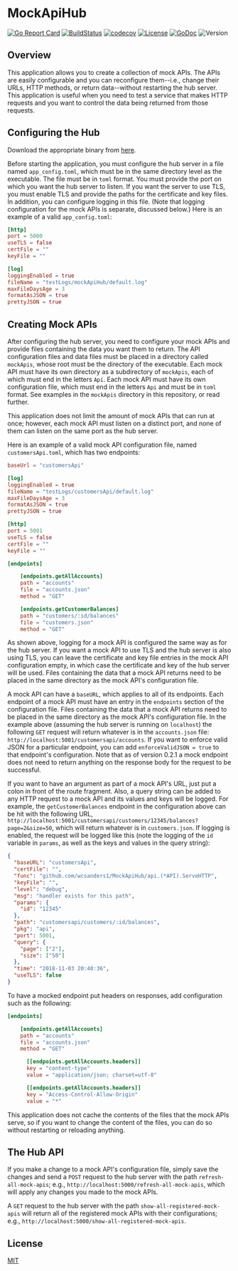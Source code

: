 # MockApiHub

[![Go Report Card](https://goreportcard.com/badge/github.com/wcsanders1/MockApiHub)](https://goreportcard.com/report/github.com/wcsanders1/MockApiHub) [![BuildStatus](https://travis-ci.org/wcsanders1/MockApiHub.svg?branch=master)](https://travis-ci.org/wcsanders1/MockApiHub) [![codecov](https://codecov.io/gh/wcsanders1/MockApiHub/branch/master/graph/badge.svg)](https://codecov.io/gh/wcsanders1/MockApiHub) [![License](https://img.shields.io/badge/license-mit-blue.svg)](https:/githubusercontent.com/wcsanders1/MOckApiHub/master/LICENSE) [![GoDoc](https://img.shields.io/badge/go-documentation-darkblue.svg)](https://godoc.org/github.com/wcsanders1/MockApiHub) ![Version](https://img.shields.io/badge/version-0.2.1-darkred.svg)

## Overview

This application allows you to create a collection of mock APIs. The APIs are easily configurable and you can reconfigure them--i.e., change their URLs, HTTP methods, or return data--without restarting the hub server. This application is useful when you need to test a service that makes HTTP requests and you want to control the data being returned from those requests.

## Configuring the Hub

Download the appropriate binary from [here](https://github.com/wcsanders1/MockApiHub/releases).

Before starting the application, you must configure the hub server in a file named `app_config.toml`, which must be in the same directory level as the executable. The file must be in `toml` format. You must provide the port on which you want the hub server to listen. If you want the server to use TLS, you must enable TLS and provide the paths for the certificate and key files. In addition, you can configure logging in this file. (Note that logging configuration for the mock APIs is separate, discussed below.) Here is an example of a valid `app_config.toml`:

```toml
[http]
port = 5000
useTLS = false
certFile = ""
keyFile = ""

[log]
loggingEnabled = true
fileName = "testLogs/mockApiHub/default.log"
maxFileDaysAge = 3
formatAsJSON = true
prettyJSON = true
```

## Creating Mock APIs

After configuring the hub server, you need to configure your mock APIs and provide files containing the data you want them to return. The API configuration files and data files must be placed in a directory called `mockApis`, whose root must be the directory of the executable. Each mock API must have its own directory as a subdirectory of `mockApis`, each of which must end in the letters `Api`. Each mock API must have its own configuration file, which must end in the letters `Api` and must be in `toml` format. See examples in the `mockApis` directory in this repository, or read further.

This application does not limit the amount of mock APIs that can run at once; however, each mock API must listen on a distinct port, and none of them can listen on the same port as the hub server.

Here is an example of a valid mock API configuration file, named `customersApi.toml`, which has two endpoints:

```toml
baseUrl = "customersApi"

[log]
loggingEnabled = true
fileName = "testLogs/customersApi/default.log"
maxFileDaysAge = 3
formatAsJSON = true
prettyJSON = true

[http]
port = 5001
useTLS = false
certFile = ""
keyFile = ""

[endpoints]

    [endpoints.getAllAccounts]
    path = "accounts"
    file = "accounts.json"
    method = "GET"

    [endpoints.getCustomerBalances]
    path = "customers/:id/balances"
    file = "customers.json"
    method = "GET"
```

As shown above, logging for a mock API is configured the same way as for the hub server. If you want a mock API to use TLS and the hub server is also using TLS, you can leave the certificate and key file entries in the mock API configuration empty, in which case the certificate and key of the hub server will be used. Files containing the data that a mock API returns need to be placed in the same directory as the mock API's configuration file.

A mock API can have a `baseURL`, which applies to all of its endpoints. Each endpoint of a mock API must have an entry in the `endpoints` section of the configuration file. Files containing the data that a mock API returns need to be placed in the same directory as the mock API's configuration file. In the example above (assuming the hub server is running on `localhost`) the following `GET` request will return whatever is in the `accounts.json` file: `http://localhost:5001/customersapi/accounts`. If you want to enforce valid JSON for a particular endpoint, you can add `enforceValidJSON = true` to that endpoint's configuration. Note that as of version 0.2.1 a mock endpoint does not need to return anything on the response body for the request to be successful.

If you want to have an argument as part of a mock API's URL, just put a colon in front of the route fragment. Also, a query string can be added to any HTTP request to a mock API and its values and keys will be logged. For example, the `getCustomerBalances` endpoint in the configuration above can be hit with the following URL, `http://localhost:5001/customersapi/customers/12345/balances?page=2&size=50`, which will return whatever is in `customers.json`. If logging is enabled, the request will be logged like this (note the logging of the `id` variable in `params`, as well as the keys and values in the query string):

```json
{
  "baseURL": "customersApi",
  "certFile": "",
  "func": "github.com/wcsanders1/MockApiHub/api.(*API).ServeHTTP",
  "keyFile": "",
  "level": "debug",
  "msg": "handler exists for this path",
  "params": {
    "id": "12345"
  },
  "path": "customersapi/customers/:id/balances",
  "pkg": "api",
  "port": 5001,
  "query": {
    "page": ["2"],
    "size": ["50"]
  },
  "time": "2018-11-03 20:40:36",
  "useTLS": false
}
```

To have a mocked endpoint put headers on responses, add configuration such as the following:

```toml
[endpoints]

    [endpoints.getAllAccounts]
    path = "accounts"
    file = "accounts.json"
    method = "GET"

      [[endpoints.getAllAccounts.headers]]
      key = "content-type"
      value = "application/json; charset=utf-8"

      [[endpoints.getAllAccounts.headers]]
      key = "Access-Control-Allow-Origin"
      value = "*"
```

This application does not cache the contents of the files that the mock APIs serve, so if you want to change the content of the files, you can do so without restarting or reloading anything.

## The Hub API

If you make a change to a mock API's configuration file, simply save the changes and send a `POST` request to the hub server with the path `refresh-all-mock-apis`; e.g., `http://localhost:5000/refresh-all-mock-apis`, which will apply any changes you made to the mock APIs.

A `GET` request to the hub server with the path `show-all-registered-mock-apis` will return all of the registered mock APIs with their configurations; e.g., `http://localhost:5000/show-all-registered-mock-apis`.

## License

[MIT](https://github.com/wcsanders1/MOckApiHub/master/LICENSE)
